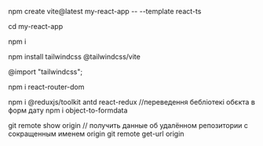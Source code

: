   npm create vite@latest my-react-app -- --template react-ts

  cd my-react-app

  npm i

  npm install tailwindcss @tailwindcss/vite

  @import "tailwindcss";

  npm i react-router-dom

npm i @reduxjs/toolkit antd react-redux
//переведення бебліотекі обєкта в форм дату
npm i object-to-formdata
  






<!-- git hab команди -->
git remote show origin  // получить данные об удалённом репозитории с сокращенным именем origin
git remote get-url origin